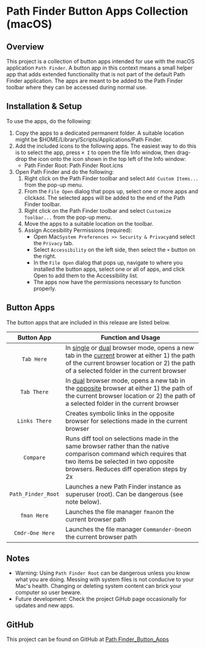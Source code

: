 # Path Finder Button Apps Collection (macOS)

## Overview

This project is a collection of button apps intended for use with the macOS application `Path Finder`. A button app in this context means a small helper app that adds extended functionality that is not part of the default Path Finder application. The apps are meant to be added to the Path Finder toolbar where they can be accessed during normal use.

## Installation & Setup

To use the apps, do the following:

1. Copy the apps to a dedicated permanent folder. A suitable location might be $HOME/Library/Scripts/Applications/Path Finder.
2. Add the included icons to the following apps. The easiest way to do this is to select the app, press `⌘ I` to open the file Info window, then drag-drop the icon onto the icon shown in the top left of the Info window:
   - Path Finder Root: Path Finder Root.icns
3. Open Path Finder and do the following:
   1. Right click on the Path Finder toolbar and select `Add Custom Items...` from the pop-up menu.
   2. From the `File Open` dialog that pops up, select one or more apps and click`Add`. The selected apps will be added to the end of the Path Finder toolbar.
   3. Right click on the Path Finder toolbar and select `Customize Toolbar...` from the pop-up menu.
   4. Move the apps to a suitable location on the toolbar.
   5. Assign Accesibility Permissions (required):
      -  Open Mac`System Preferences >> Security & Privacy`and select the `Privacy` tab.
      - Select `Accessibility` on the left side, then select the `+` button on the right.
      - In the `File Open` dialog that pops up, navigate to where you installed the button apps, select one or all of apps, and click Open to add them to the Accessibility list.
      - The apps now have the permissions necessary to function properly.

## Button Apps

The button apps that are included in this release are listed below.

|     Button App     | Function and Usage                                           |
| :----------------: | ------------------------------------------------------------ |
|     `Tab Here`     | In <u>single</u> or <u>dual</u> browser mode, opens a new tab in the <u>current</u> brower at either 1) the path of the current browser location or 2) the path of a selected folder in the current browser |
|    `Tab There`     | In <u>dual</u> browser mode, opens a new tab in the <u>opposite</u> browser at either 1) the path of the current browser location or 2) the path of a selected folder in the current browser |
|   `Links There`    | Creates symbolic links in the opposite browser for selections made in the current browser |
|     `Compare`      | Runs diff tool on selections made in the same browser rather than the native comparison command which requires that two items be selected in two opposite browsers. Reduces diff operation steps by 2x |
| `Path_Finder_Root` | Launches  a new Path Finder instance as superuser (root). Can be dangerous (see note below). |
|    `fman Here`     | Launches the file manager `fman`on the current browser path  |
|  `Cmdr-One Here`   | Launches the file manager `Commander-One`on the current browser path |

## Notes

- Warning: Using `Path Finder Root` can be dangerous unless you know what you are doing. Messing with system files is not conducive to your Mac's health. Changing or deleting system content can brick your computer so user beware.
- Future development: Check the project GiHub page occasionally for updates and new apps.

## GitHub

This project can be found on GitHub at [Path Finder_Button_Apps](https://github.com/mark-ingenosity/PathFinder_Button_Apps)

